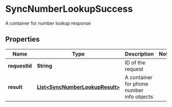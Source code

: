 

# SyncNumberLookupSuccess

A container for number lookup response
## Properties

Name | Type | Description | Notes
------------ | ------------- | ------------- | -------------
**requestId** | **String** | ID of the request | 
**result** | [**List&lt;SyncNumberLookupResult&gt;**](SyncNumberLookupResult.md) | A container for phone number info objects | 



